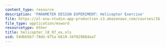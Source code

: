 ```yaml
---
content_type: resource
description: 'PARAMETER DESIGN EXPERIMENT: Helicopter Exercise'
file: https://ol-ocw-studio-app-production.s3.amazonaws.com/courses/16-881-robust-system-design-summer-1998/5ddbb5b778de975ab61934f029884aa7_helicopter_l8_97_ex.xls
file_type: application/msword
resourcetype: Other
title: helicopter_l8_97_ex.xls
uid: 5ddbb5b7-78de-975a-b619-34f029884aa7
---
```

